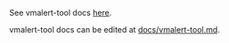 See vmalert-tool docs [here](https://docs.victoriametrics.com/vmalert-tool.html).

vmalert-tool docs can be edited at [docs/vmalert-tool.md](https://github.com/aginetwork7/VictoriaMetrics/blob/master/docs/vmalert-tool.md).
